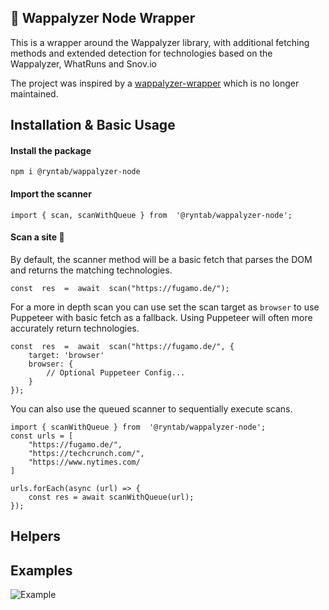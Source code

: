   ## 🧪 Wappalyzer Node Wrapper

This is a wrapper around the Wappalyzer library, with additional fetching methods and extended detection for technologies based on the Wappalyzer, WhatRuns and Snov.io

The project was inspired by a [wappalyzer-wrapper](https://www.npmjs.com/package/wappalyzer-wrapper) which is no longer maintained.

## Installation & Basic Usage
#### Install the package
```
npm i @ryntab/wappalyzer-node
```

####  Import the scanner
```
import { scan, scanWithQueue } from  '@ryntab/wappalyzer-node';
```

#### Scan a site 🔎
By default, the scanner method will be a basic fetch that parses the DOM and returns the matching technologies.
```
const  res  =  await  scan("https://fugamo.de/");
```
For a more in depth scan you can use set the scan target as `browser` to use Puppeteer with basic fetch as a fallback. Using Puppeteer will often more accurately return technologies.
```
const  res  =  await  scan("https://fugamo.de/", {
	target: 'browser'
	browser: {
		// Optional Puppeteer Config...
	}
});
```


You can also use the queued scanner to sequentially execute scans.
```
import { scanWithQueue } from  '@ryntab/wappalyzer-node';
const urls = [
	"https://fugamo.de/",
	"https://techcrunch.com/",
	"https://www.nytimes.com/
]

urls.forEach(async (url) => {
	const res = await scanWithQueue(url);
});
```
## Helpers
## Examples

![Example](/docs/example.gif)
